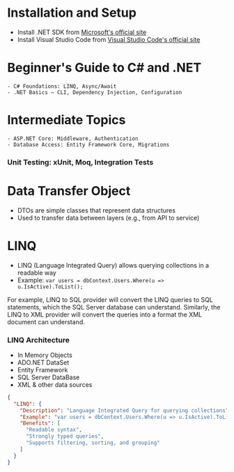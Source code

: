# Installation and Setup
- Install .NET SDK from [Microsoft's official site](https://dotnet.microsoft.com/download)
- Install Visual Studio Code from [Visual Studio Code's official site](https://code.visualstudio.com/)





# Beginner's Guide to C# and .NET
    - C# Foundations: LINQ, Async/Await
    - .NET Basics – CLI, Dependency Injection, Configuration
    
# Intermediate Topics
    - ASP.NET Core: Middleware, Authentication
    - Database Access: Entity Framework Core, Migrations

### Unit Testing: xUnit, Moq, Integration Tests


# Data Transfer Object
- DTOs are simple classes that represent data structures
- Used to transfer data between layers (e.g., from API to service)


# LINQ
- LINQ (Language Integrated Query) allows querying collections in a readable way
- Example: `var users = dbContext.Users.Where(u => u.IsActive).ToList();`

For example, LINQ to SQL provider will convert the LINQ queries to SQL statements, which the SQL Server database can understand. Similarly, the LINQ to XML provider will convert the queries into a format the XML document can understand.

### LINQ Architecture
- In Memory Objects
- ADO.NET DataSet
- Entity Framework
- SQL Server DataBase
- XML & other data sources



```json
{
  "LINQ": {
    "Description": "Language Integrated Query for querying collections",
    "Example": "var users = dbContext.Users.Where(u => u.IsActive).ToList();",
    "Benefits": [
      "Readable syntax",
      "Strongly typed queries",
      "Supports filtering, sorting, and grouping"
    ]
  }
}
```


